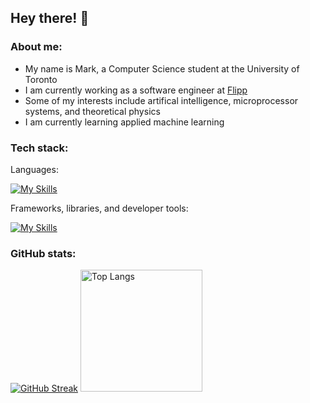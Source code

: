 ## Hey there! 👋

### About me:
- My name is Mark, a Computer Science student at the University of Toronto
- I am currently working as a software engineer at [Flipp](https://flipp.com/)
- Some of my interests include artifical intelligence, microprocessor systems, and theoretical physics
- I am currently learning applied machine learning

### Tech stack:
Languages:

  [![My Skills](https://skillicons.dev/icons?i=py,js,ts,java,c,html,css,r)](https://skillicons.dev)

Frameworks, libraries, and developer tools:

  [![My Skills](https://skillicons.dev/icons?i=react,nodejs,express,git,bash,linux,gcp,firebase)](https://skillicons.dev)

### GitHub stats:

[![GitHub Streak](https://github-readme-streak-stats.herokuapp.com?user=dysfunctioned&theme=dark&mode=weekly)](https://git.io/streak-stats)
<img src="https://github-readme-stats.vercel.app/api/top-langs/?username=dysfunctioned&layout=donut&bg_color=151515&text_color=ffffff" alt="Top Langs" style="height: 195px;">

